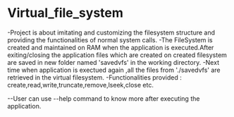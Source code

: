 # Virtual_file_system

-Project is about imitating and customizing the filesystem structure and providing the functionalities of normal system calls.
-The FileSystem is created and maintained on RAM when the application is executed.After exiting/closing the application files which are created on
 created filesystem are saved in new folder named 'savedvfs' in the working directory.
-Next time when application is exectued again ,all the files from './savedvfs' are retrieved in the virtual filesystem.
-Functionalities provided : create,read,write,truncate,remove,lseek,close etc.


--User can use --help command to know more after executing the application.
